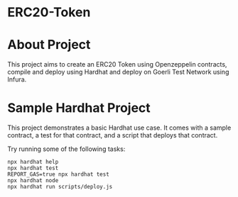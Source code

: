 # ERC20-Token

# About Project

This project aims to create an ERC20 Token using Openzeppelin contracts, compile and deploy using Hardhat and deploy on Goerli Test Network using Infura.


# Sample Hardhat Project

This project demonstrates a basic Hardhat use case. It comes with a sample contract, a test for that contract, and a script that deploys that contract.

Try running some of the following tasks:

```shell
npx hardhat help
npx hardhat test
REPORT_GAS=true npx hardhat test
npx hardhat node
npx hardhat run scripts/deploy.js
```
